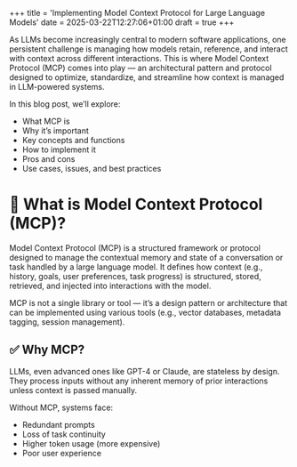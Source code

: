+++
title = 'Implementing Model Context Protocol for Large Language Models'
date = 2025-03-22T12:27:06+01:00
draft = true
+++

As LLMs become increasingly central to modern software applications, one persistent challenge is managing how models retain, reference, and interact with context across different interactions. This is where Model Context Protocol (MCP) comes into play — an architectural pattern and protocol designed to optimize, standardize, and streamline how context is managed in LLM-powered systems.

In this blog post, we’ll explore:

- What MCP is
- Why it’s important
- Key concepts and functions
- How to implement it
- Pros and cons
- Use cases, issues, and best practices

# 📌 What is Model Context Protocol (MCP)?

Model Context Protocol (MCP) is a structured framework or protocol designed to manage the contextual memory and state of a conversation or task handled by a large language model. It defines how context (e.g., history, goals, user preferences, task progress) is structured, stored, retrieved, and injected into interactions with the model.

MCP is not a single library or tool — it’s a design pattern or architecture that can be implemented using various tools (e.g., vector databases, metadata tagging, session management).

## ✅ Why MCP?

LLMs, even advanced ones like GPT-4 or Claude, are stateless by design. They process inputs without any inherent memory of prior interactions unless context is passed manually.

Without MCP, systems face:

- Redundant prompts
- Loss of task continuity
- Higher token usage (more expensive)
- Poor user experience
